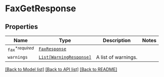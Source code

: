 # FaxGetResponse



## Properties
Name | Type | Description | Notes
------------ | ------------- | ------------- | -------------
| `fax`<sup>*_required_</sup> | [```FaxResponse```](FaxResponse.md) |    |  |
| `warnings` | [```List[WarningResponse]```](WarningResponse.md) |  A list of warnings.  |  |

[[Back to Model list]](../README.md#documentation-for-models) [[Back to API list]](../README.md#documentation-for-api-endpoints) [[Back to README]](../README.md)

